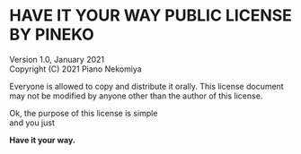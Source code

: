 # HAVE IT YOUR WAY PUBLIC LICENSE BY PINEKO
Version 1.0, January 2021    
Copyright (C) 2021 Piano Nekomiya


Everyone is allowed to copy and distribute it orally. This license document may not be modified by anyone other than the author of this license.

Ok, the purpose of this license is simple    
and you just


**Have it your way.**
